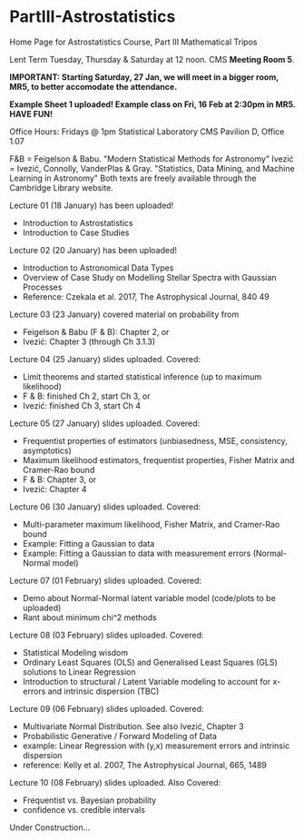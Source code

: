 # PartIII-Astrostatistics
Home Page for Astrostatistics Course, Part III Mathematical Tripos

Lent Term
Tuesday, Thursday & Saturday at 12 noon. CMS **Meeting Room 5**.

**IMPORTANT: Starting Saturday, 27 Jan, we will meet in a bigger room, MR5, to better accomodate the attendance.**

**Example Sheet 1 uploaded! Example class on Fri, 16 Feb at 2:30pm in MR5. HAVE FUN!**

Office Hours: Fridays @ 1pm
Statistical Laboratory
CMS Pavilion D, Office 1.07

F&B = Feigelson & Babu. "Modern Statistical Methods for Astronomy"
Ivezić = Ivezić, Connolly, VanderPlas & Gray. "Statistics, Data Mining, and Machine Learning in Astronomy"
Both texts are freely available through the Cambridge Library website.

Lecture 01 (18 January) has been uploaded!
  * Introduction to Astrostatistics
  * Introduction to Case Studies

Lecture 02 (20 January) has been uploaded!
  * Introduction to Astronomical Data Types
  * Overview of Case Study on Modelling Stellar Spectra with Gaussian Processes
  * Reference: Czekala et al. 2017, The Astrophysical Journal, 840 49

Lecture 03 (23 January) covered material on probability from  
  * Feigelson & Babu (F & B): Chapter 2, or 
  * Ivezić: Chapter 3 (through Ch 3.1.3)

Lecture 04 (25 January) slides uploaded. Covered:
  * Limit theorems and started statistical inference (up to maximum likelihood)
  * F & B: finished Ch 2, start Ch 3, or
  * Ivezić: finished Ch 3, start Ch 4 
  
Lecture 05 (27 January) slides uploaded.  Covered:
  * Frequentist properties of estimators (unbiasedness, MSE, consistency, asymptotics)
  * Maximum likelihood estimators, frequentist properties, Fisher Matrix and Cramer-Rao bound
  * F & B: Chapter 3, or
  * Ivezić: Chapter 4
  
Lecture 06 (30 January) slides uploaded.  Covered:
  * Multi-parameter maximum likelihood, Fisher Matrix, and Cramer-Rao bound
  * Example: Fitting a Gaussian to data
  * Example: Fitting a Gaussian to data with measurement errors (Normal-Normal model)
  
Lecture 07 (01 February) slides uploaded.  Covered:
  * Demo about Normal-Normal latent variable model (code/plots to be uploaded)
  * Rant about minimum chi^2 methods
  
Lecture 08 (03 February) slides uploaded. Covered:
  * Statistical Modeling wisdom
  * Ordinary Least Squares (OLS) and Generalised Least Squares (GLS) solutions to Linear Regression
  * Introduction to structural / Latent Variable modeling to account for x-errors and intrinsic dispersion (TBC)

Lecture 09 (06 February) slides uploaded.  Covered:
  * Multivariate Normal Distribution.  See also Ivezić, Chapter 3
  * Probabilistic Generative / Forward Modeling of Data
  * example: Linear Regression with (y,x) measurement errors and intrinsic dispersion
  * reference: Kelly et al. 2007, The Astrophysical Journal, 665, 1489
  
Lecture 10 (08 February) slides uploaded. Also Covered:
  * Frequentist vs. Bayesian probability
  * confidence vs. credible intervals
  
Under Construction...
